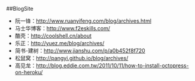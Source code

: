 ##BlogSite

* 阮一锋：http://www.ruanyifeng.com/blog/archives.html
* 马士华博客：http://www.f2eskills.com/ 
* 酷壳：http://coolshell.cn/about
* 乐正：http://yuez.me/blog/archives/
* 简书-建树：http://www.jianshu.com/p/a0b452f8f720
* 松鼠窝：http://pangyi.github.io/blog/archives/
* 高见龙：http://blog.eddie.com.tw/2011/10/11/how-to-install-octopress-on-heroku/